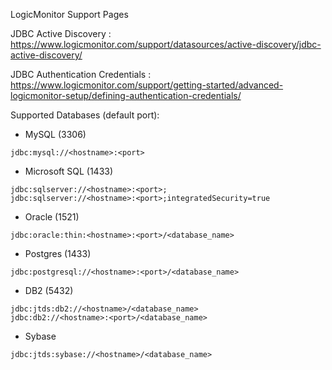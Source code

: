 LogicMonitor Support Pages

JDBC Active Discovery : https://www.logicmonitor.com/support/datasources/active-discovery/jdbc-active-discovery/

JDBC Authentication Credentials : https://www.logicmonitor.com/support/getting-started/advanced-logicmonitor-setup/defining-authentication-credentials/

Supported Databases (default port):
- MySQL (3306)
```
jdbc:mysql://<hostname>:<port>
```
- Microsoft SQL (1433)
```
jdbc:sqlserver://<hostname>:<port>;
jdbc:sqlserver://<hostname>:<port>;integratedSecurity=true
```
- Oracle (1521)
```
jdbc:oracle:thin:<hostname>:<port>/<database_name>
```
- Postgres (1433)
```
jdbc:postgresql://<hostname>:<port>/<database_name>
```
- DB2 (5432)
```
jdbc:jtds:db2://<hostname>/<database_name>
jdbc:db2://<hostname>:<port>/<database_name>
```
- Sybase 
```
jdbc:jtds:sybase://<hostname>/<database_name>
```
